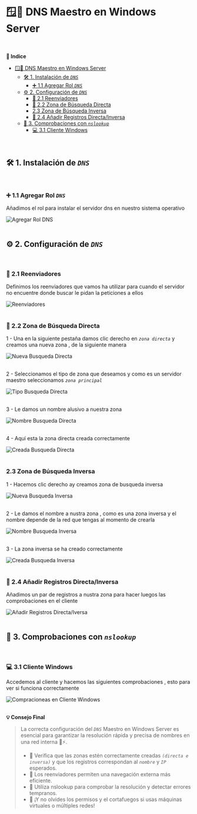 # 🪟🧭 DNS Maestro en Windows Server 
<br>

**📑 Indice** 
- [🪟🧭 DNS Maestro en Windows Server](#-dns-maestro-en-windows-server)
  - [🛠️ 1. Instalación de *``DNS``*](#️-1-instalación-de-dns)
    - [➕ 1.1 Agregar Rol *``DNS``*](#-11-agregar-rol-dns)
  - [⚙️ 2. Configuración de *``DNS``*](#️-2-configuración-de-dns)
    - [🔁 2.1 Reenviadores](#-21-reenviadores)
    - [📂 2.2 Zona de Búsqueda Directa](#-22-zona-de-búsqueda-directa)
    - [2.3 Zona de Búsqueda Inversa](#23-zona-de-búsqueda-inversa)
    - [🧩 2.4 Añadir Registros Directa/Inversa](#-24-añadir-registros-directainversa)
  - [🔎 3. Comprobaciones con *``nslookup``*](#-3-comprobaciones-con-nslookup)
    - [💻 3.1 Cliente Windows](#-31-cliente-windows)

<br>

## 🛠️ 1. Instalación de *``DNS``*
<br>

### ➕ 1.1 Agregar Rol *``DNS``*

Añadimos el rol para instalar el servidor dns en nuestro sistema operativo 

![Agregar Rol DNS](./img/ws_maestro/1_ws_maestro_roles.png)
<br>
<br>



## ⚙️ 2. Configuración de *``DNS``*
<br>

### 🔁 2.1 Reenviadores

Definimos los reenviadores que vamos ha utilizar para cuando el servidor no encuentre donde buscar le pidan la peticiones a ellos

![Reenviadores](./img/ws_maestro/1_ws_maestro_reenviadres.png)
<br>
<br>



###  📂 2.2 Zona de Búsqueda Directa

1 - Una en la siguiente pestaña damos clic derecho en *``zona directa``* y creamos una nueva zona , de la siguiente manera 

![Nueva Busqueda Directa](./img/ws_maestro/3_ws_maestro_zona_directa1.png)
<br>
<br>



2 - Seleccionamos el tipo de zona que deseamos y como es un servidor maestro seleccionamos *``zona principal``*

![Tipo Busqueda Directa](./img/ws_maestro/4_ws_maestro_zona_directa2.png)
<br>
<br>



3 - Le damos un nombre alusivo a nuestra zona

![Nombre Busqueda Directa](./img/ws_maestro/5_ws_maestro_zona_directa3.png)
<br>
<br>



4 - Aquí esta la zona directa creada correctamente 

![Creada Busqueda Directa](./img/ws_maestro/6_ws_maestro_zona_directa4.png)
<br>
<br>



###  2.3 Zona de Búsqueda Inversa

1 - Hacemos clic derecho ay creamos zona de busqueda inversa 

![Nueva Busqueda Inversa](./img/ws_maestro/7_ws_maestro_zona_inversa1.png)
<br>
<br>



2 - Le damos el nombre a nustra zona , como es una zona inversa y el nombre depende de la red que tengas al momento de crearla

![Nombre Busqueda Inversa](./img/ws_maestro/8_ws_maestro_zona_inversa2.png)
<br>
<br>



3 - La zona inversa se ha creado correctamente 

![Creada Busqueda Inversa](./img/ws_maestro/9_ws_maestro_zona_inversa3.png)
<br>
<br>



### 🧩 2.4 Añadir Registros Directa/Inversa

Añadimos un par de registros a nustra zona para hacer luegos las comprobaciones en el cliente

![Añadir Registros Directa/Iversa](./img/ws_maestro/10_ws_maestro_registros.png)
<br>
<br>




## 🔎 3. Comprobaciones con *``nslookup``*
<br>

### 💻 3.1 Cliente Windows
Accedemos al cliente y hacemos las siguientes comprobaciones , esto para ver si funciona correctamente 

![Compracioneas en Cliente Windows](./img/ws_maestro/11_ws_maestro_comprobaciones.png)
<br>
<br>

**💡 Consejo Final**

>La correcta configuración del *``DNS``* Maestro en Windows Server es esencial para garantizar la resolución rápida y precisa de nombres en una red interna 🧠⚡.
>
> - 📌 Verifica que las zonas estén correctamente creadas *``(directa e inversa)``* y que los registros correspondan al *``nombre``* y *``IP``* esperados.
> - 🔁 Los reenviadores permiten una navegación externa más eficiente.
> - 🧪 Utiliza nslookup para comprobar la resolución y detectar errores tempranos.
> - 🔐 ¡Y no olvides los permisos y el cortafuegos si usas máquinas virtuales o múltiples redes!